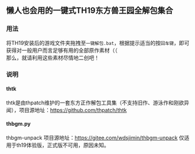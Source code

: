 ## 懒人也会用的一键式TH19东方兽王园全解包集合

### 用法
将TH19安装后的游戏文件夹拖拽至<code>一键解包.bat</code>，根据提示适当的按<code>回车键</code>，即可获得对一般用户而言足够有用的全部原作素材（（<br />
那么，就请利用这些素材尽情地二创吧！


### 说明

#### thtk
thtk是由thpatch维护的一套东方正作解包工具集（不支持旧作、游泳作和刚欲异闻），项目源地址：https://github.com/thpatch/thtk

#### thbgm.py
thbgm-unpack
项目源地址：https://gitee.com/wdsjimin/thbgm-unpack
仅适用于th19体验版，正式版不可用，原因未知。

